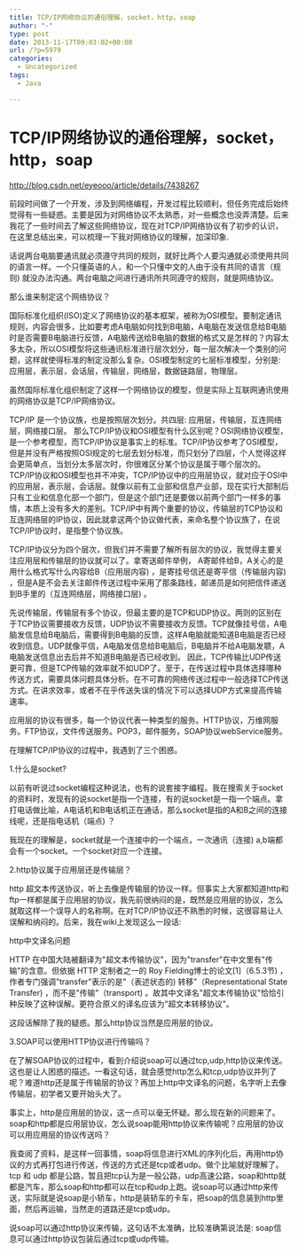 ```yaml
---
title: TCP/IP网络协议的通俗理解，socket，http，soap
author: "-"
type: post
date: 2013-11-17T09:03:02+00:00
url: /?p=5979
categories:
  - Uncategorized
tags:
  - Java

---
```

# TCP/IP网络协议的通俗理解，socket，http，soap
<http://blog.csdn.net/eyeooo/article/details/7438267>

前段时间做了一个开发，涉及到网络编程，开发过程比较顺利，但任务完成后始终觉得有一些疑惑。主要是因为对网络协议不太熟悉，对一些概念也没弄清楚。后来我花了一些时间去了解这些网络协议，现在对TCP/IP网络协议有了初步的认识，在这里总结出来，可以梳理一下我对网络协议的理解，加深印象.

话说两台电脑要通讯就必须遵守共同的规则，就好比两个人要沟通就必须使用共同的语言一样。一个只懂英语的人，和一个只懂中文的人由于没有共同的语言（规则) 就没办法沟通。两台电脑之间进行通讯所共同遵守的规则，就是网络协议。

那么谁来制定这个网络协议？

国际标准化组织(ISO)定义了网络协议的基本框架，被称为OSI模型。要制定通讯规则，内容会很多，比如要考虑A电脑如何找到B电脑，A电脑在发送信息给B电脑时是否需要B电脑进行反馈，A电脑传送给B电脑的数据的格式又是怎样的？内容太多太杂，所以OSI模型将这些通讯标准进行层次划分，每一层次解决一个类别的问题，这样就使得标准的制定没那么复杂。OSI模型制定的七层标准模型，分别是: 应用层，表示层，会话层，传输层，网络层，数据链路层，物理层。

虽然国际标准化组织制定了这样一个网络协议的模型，但是实际上互联网通讯使用的网络协议是TCP/IP网络协议。

TCP/IP 是一个协议族，也是按照层次划分。共四层: 应用层，传输层，互连网络层，网络接口层。 那么TCP/IP协议和OSI模型有什么区别呢？OSI网络协议模型，是一个参考模型，而TCP/IP协议是事实上的标准。TCP/IP协议参考了OSI模型，但是并没有严格按照OSI规定的七层去划分标准，而只划分了四层，个人觉得这样会更简单点，当划分太多层次时，你很难区分某个协议是属于哪个层次的。TCP/IP协议和OSI模型也并不冲突，TCP/IP协议中的应用层协议，就对应于OSI中的应用层，表示层，会话层。就像以前有工业部和信息产业部，现在实行大部制后只有工业和信息化部一个部门，但是这个部门还是要做以前两个部门一样多的事情，本质上没有多大的差别。TCP/IP中有两个重要的协议，传输层的TCP协议和互连网络层的IP协议，因此就拿这两个协议做代表，来命名整个协议族了，在说TCP/IP协议时，是指整个协议族。

TCP/IP协议分为四个层次，但我们并不需要了解所有层次的协议，我觉得主要关注应用层和传输层的协议就可以了。拿寄送邮件举例， A寄邮件给B，A关心的是用什么格式写什么内容给B（应用层内容) ，是寄挂号信还是寄平信（传输层内容) ，但是A是不会去关注邮件传送过程中采用了那条路线，邮递员是如何把信件递送到B手里的（互连网络层，网络接口层) 。

先说传输层，传输层有多个协议，但最主要的是TCP和UDP协议。两则的区别在于TCP协议需要接收方反馈，UDP协议不需要接收方反馈。TCP就像挂号信，A电脑发信息给B电脑后，需要得到B电脑的反馈，这样A电脑就能知道B电脑是否已经收到信息。UDP就像平信，A电脑发信息给B电脑后，B电脑并不给A电脑发聩，A电脑发送信息出去后并不知道B电脑是否已经收到。 因此，TCP传输比UDP传送更可靠，但是TCP传输的效率就不如UDP了。至于，在传送过程中具体选择哪种传送方式，需要具体问题具体分析。在不可靠的网络传送过程中一般选择TCP传送方式。在讲求效率，或者不在乎传送失误的情况下可以选择UDP方式来提高传输速率。

应用层的协议有很多，每一个协议代表一种类型的服务。HTTP协议，万维网服务。FTP协议，文件传送服务。POP3，邮件服务，SOAP协议webService服务。

在理解TCP/IP协议的过程中，我遇到了三个困惑。

1.什么是socket?

以前有听说过socket编程这种说法，也有的说套接字编程。我在搜索关于socket的资料时，发现有的说socket是指一个连接，有的说socket是一指一个端点。拿打电话做比喻，A电话机和B电话机正在通话，那么socket是指的A和B之间的连接线呢，还是指电话机（端点) ？

我现在的理解是，socket就是一个连接中的一个端点，一次通讯（连接) a,b端都会有一个socket。一个socket对应一个连接。

2.http协议属于应用层还是传输层？

http 超文本传送协议，听上去像是传输层的协议一样。但事实上大家都知道http和ftp一样都是属于应用层的协议，我先前很纳闷的是，既然是应用层的协议，怎么就取这样一个误导人的名称啊。在对TCP/IP协议还不熟悉的时候，这很容易让人误解和纳闷的。后来，我在wiki上发现这么一段话: 

http中文译名问题
  
HTTP 在中国大陆被翻译为"超文本传输协议"，因为"transfer"在中文里有"传输"的含意。但依据 HTTP 定制者之一的 Roy Fielding博士的论文[1]（6.5.3节) ，作者专门强调"transfer"表示的是"（表述状态的) 转移"（Representational State Transfer) ，而不是"传输"（transport) 。故其中文译名"超文本传输协议"恰恰引种反映了这种误解。更符合原义的译名应该为"超文本转移协议"。

这段话解除了我的疑惑。那么http协议当然是应用层的协议。

3.SOAP可以使用HTTP协议进行传输吗？

在了解SOAP协议的过程中，看到介绍说soap可以通过tcp,udp,http协议来传送。这也是让人困惑的描述。一看这句话，就会感觉http怎么和tcp,udp协议并列了呢？难道http还是属于传输层的协议？再加上http中文译名的问题，名字听上去像传输层，初学者又要开始头大了。

事实上，http是应用层的协议，这一点可以毫无怀疑。那么现在新的问题来了。soap和http都是应用层协议，怎么说soap能用http协议来传输呢？应用层的协议可以用应用层的协议传送吗？

我查阅了资料，是这样一回事情，soap将信息进行XML的序列化后，再用http协议的方式再打包进行传送，传送的方式还是tcp或者udp。做个比喻就好理解了。tcp 和 udp 都是公路，暂且把tcp认为是一般公路，udp高速公路，soap和http就都是汽车，那么soap和http都可以在tcp和udp上跑。说soap可以通过http来传送，实际就是说soap是小轿车，http是装轿车的卡车，把soap的信息装到http里面，然后再运输，当然走的道路还是tcp或udp。

说soap可以通过http协议来传输，这句话不太准确，比较准确第说法是: soap信息可以通过http协议包装后通过tcp或udp传输。